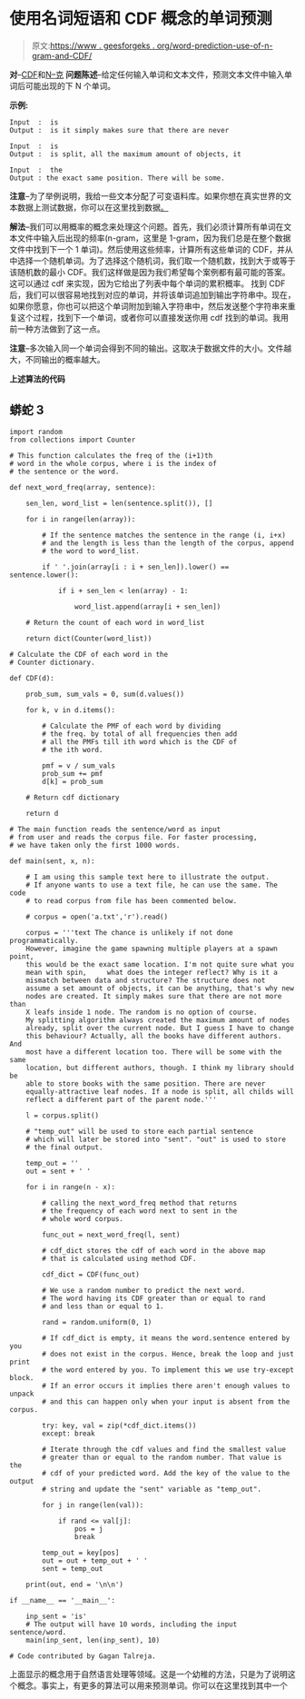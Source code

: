 # 使用名词短语和 CDF 概念的单词预测

> 原文:[https://www . geesforgeks . org/word-prediction-use-of-n-gram-and-CDF/](https://www.geeksforgeeks.org/word-prediction-using-concepts-of-n-grams-and-cdf/)

**对**–[CDF](https://en.wikipedia.org/wiki/Cumulative_distribution_function)和[N–克](https://blog.xrds.acm.org/2017/10/introduction-n-grams-need/)
**问题陈述**–给定任何输入单词和文本文件，预测文本文件中输入单词后可能出现的下 N 个单词。

**示例:**

```
Input  :  is 
Output :  is it simply makes sure that there are never

Input  :  is
Output :  is split, all the maximum amount of objects, it

Input  :  the
Output : the exact same position. There will be some.
```

**注意**–为了举例说明，我给一些文本分配了可变语料库。如果你想在真实世界的文本数据上测试数据，你可以在这里找到数据[。](https://gagantalreja.github.io/wordPred/)

**解法**–我们可以用概率的概念来处理这个问题。首先，我们必须计算所有单词在文本文件中输入后出现的频率(n-gram，这里是 1-gram，因为我们总是在整个数据文件中找到下一个 1 单词)。然后使用这些频率，计算所有这些单词的 CDF，并从中选择一个随机单词。为了选择这个随机词，我们取一个随机数，找到大于或等于该随机数的最小 CDF。我们这样做是因为我们希望每个案例都有最可能的答案。这可以通过 cdf 来实现，因为它给出了列表中每个单词的累积概率。
找到 CDF 后，我们可以很容易地找到对应的单词，并将该单词追加到输出字符串中。现在，如果你愿意，你也可以把这个单词附加到输入字符串中，然后发送整个字符串来重复这个过程，找到下一个单词，或者你可以直接发送你用 cdf 找到的单词。我用前一种方法做到了这一点。

**注意**–多次输入同一个单词会得到不同的输出。这取决于数据文件的大小。文件越大，不同输出的概率越大。

**上述算法的代码**

## 蟒蛇 3

```
import random
from collections import Counter

# This function calculates the freq of the (i+1)th
# word in the whole corpus, where i is the index of
# the sentence or the word.

def next_word_freq(array, sentence):

    sen_len, word_list = len(sentence.split()), []

    for i in range(len(array)):

        # If the sentence matches the sentence in the range (i, i+x)
        # and the length is less than the length of the corpus, append
        # the word to word_list.

        if ' '.join(array[i : i + sen_len]).lower() == sentence.lower():

            if i + sen_len < len(array) - 1:

                word_list.append(array[i + sen_len])

    # Return the count of each word in word_list

    return dict(Counter(word_list))

# Calculate the CDF of each word in the
# Counter dictionary.

def CDF(d):

    prob_sum, sum_vals = 0, sum(d.values())

    for k, v in d.items():

        # Calculate the PMF of each word by dividing
        # the freq. by total of all frequencies then add
        # all the PMFs till ith word which is the CDF of
        # the ith word.

        pmf = v / sum_vals
        prob_sum += pmf
        d[k] = prob_sum

    # Return cdf dictionary

    return d

# The main function reads the sentence/word as input
# from user and reads the corpus file. For faster processing,
# we have taken only the first 1000 words.

def main(sent, x, n):

    # I am using this sample text here to illustrate the output.
    # If anyone wants to use a text file, he can use the same. The code
    # to read corpus from file has been commented below.

    # corpus = open('a.txt','r').read()

    corpus = '''text The chance is unlikely if not done programmatically.
    However, imagine the game spawning multiple players at a spawn point,
    this would be the exact same location. I'm not quite sure what you
    mean with spin,     what does the integer reflect? Why is it a
    mismatch between data and structure? The structure does not
    assume a set amount of objects, it can be anything, that's why new
    nodes are created. It simply makes sure that there are not more than
    X leafs inside 1 node. The random is no option of course.
    My splitting algorithm always created the maximum amount of nodes
    already, split over the current node. But I guess I have to change
    this behaviour? Actually, all the books have different authors. And
    most have a different location too. There will be some with the same
    location, but different authors, though. I think my library should be
    able to store books with the same position. There are never
    equally-attractive leaf nodes. If a node is split, all childs will
    reflect a different part of the parent node.'''

    l = corpus.split()

    # "temp_out" will be used to store each partial sentence
    # which will later be stored into "sent". "out" is used to store
    # the final output.

    temp_out = ''
    out = sent + ' '

    for i in range(n - x):

        # calling the next_word_freq method that returns
        # the frequency of each word next to sent in the
        # whole word corpus.

        func_out = next_word_freq(l, sent)

        # cdf_dict stores the cdf of each word in the above map
        # that is calculated using method CDF.

        cdf_dict = CDF(func_out)

        # We use a random number to predict the next word.
        # The word having its CDF greater than or equal to rand
        # and less than or equal to 1.

        rand = random.uniform(0, 1)

        # If cdf_dict is empty, it means the word.sentence entered by you
        # does not exist in the corpus. Hence, break the loop and just print
        # the word entered by you. To implement this we use try-except block.
        # If an error occurs it implies there aren't enough values to unpack
        # and this can happen only when your input is absent from the corpus.

        try: key, val = zip(*cdf_dict.items())
        except: break

        # Iterate through the cdf values and find the smallest value
        # greater than or equal to the random number. That value is the
        # cdf of your predicted word. Add the key of the value to the output
        # string and update the "sent" variable as "temp_out".

        for j in range(len(val)):

            if rand <= val[j]:
                pos = j
                break

        temp_out = key[pos]
        out = out + temp_out + ' '
        sent = temp_out

    print(out, end = '\n\n')

if __name__ == '__main__':

    inp_sent = 'is'
    # The output will have 10 words, including the input sentence/word.
    main(inp_sent, len(inp_sent), 10)

# Code contributed by Gagan Talreja.
```

上面显示的概念用于自然语言处理等领域。这是一个幼稚的方法，只是为了说明这个概念。事实上，有更多的算法可以用来预测单词。你可以在这里找到其中一个